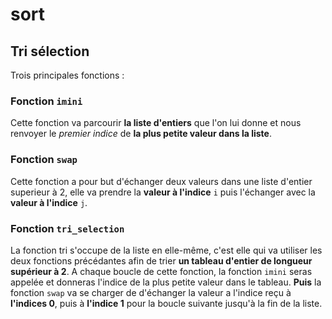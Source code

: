 # sort

## Tri sélection

Trois principales fonctions :

### Fonction `imini`

Cette fonction va parcourir **la liste d'entiers** que l'on lui donne et nous renvoyer le *premier indice* de **la plus petite valeur dans la liste**.

### Fonction `swap`

Cette fonction a pour but d'échanger deux valeurs dans une liste d'entier superieur à 2, elle va prendre la **valeur à l'indice** `i` puis l'échanger avec la **valeur à l'indice** `j`.

### Fonction `tri_selection`

La fonction tri s'occupe de la liste en elle-même, c'est elle qui va utiliser les deux fonctions précédantes afin de trier **un tableau d'entier de longueur supérieur à 2**.
A chaque boucle de cette fonction, la fonction `imini` seras appelée et donneras l'indice de la plus petite valeur dans le tableau. **Puis** la fonction `swap` va se charger de d'échanger la valeur a l'indice reçu à **l'indices 0**, puis à **l'indice 1** pour la boucle suivante jusqu'à la fin de la liste.
